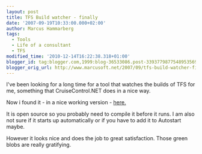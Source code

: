 ```yaml
---
layout: post
title: TFS Build watcher - finally
date: '2007-09-19T10:33:00.000+02:00'
author: Marcus Hammarberg
tags:
  - Tools
  - Life of a consultant
  - TFS
modified_time: '2010-12-14T16:22:38.318+01:00'
blogger_id: tag:blogger.com,1999:blog-36533086.post-3393779877548953569
blogger_orig_url: http://www.marcusoft.net/2007/09/tfs-build-watcher-finally.html
---
```


I've
been looking for a long time for a tool that watches the builds of TFS
for me, something that CruiseControl.NET does in a nice way.

Now i found it - in a nice working version -
[here.](http://www.zimms.com/downloads/BuildTicker.zip)

It is open source so you probably need to compile it before it runs. I
am also not sure if it starts up automatically or if you have to add it
to Autostart maybe.

However it looks nice and does the job to great satisfaction. Those
green blobs are really gratifying.
